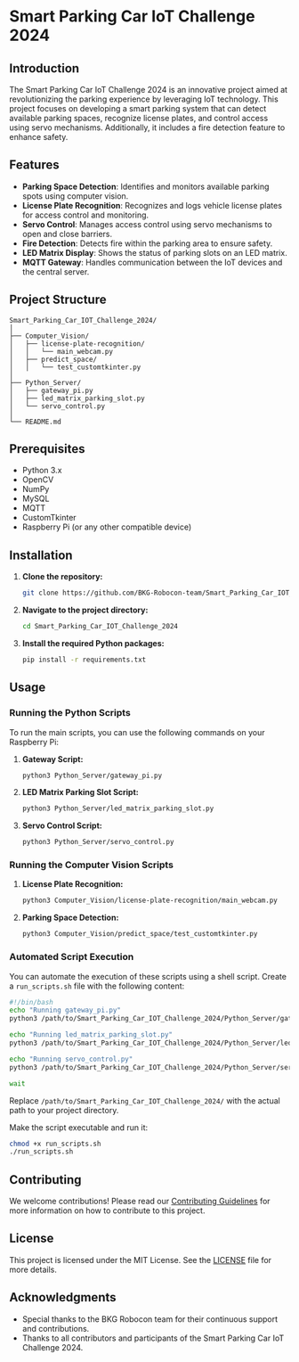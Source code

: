 
# Smart Parking Car IoT Challenge 2024

## Introduction

The Smart Parking Car IoT Challenge 2024 is an innovative project aimed at revolutionizing the parking experience by leveraging IoT technology. This project focuses on developing a smart parking system that can detect available parking spaces, recognize license plates, and control access using servo mechanisms. Additionally, it includes a fire detection feature to enhance safety.

## Features

- **Parking Space Detection**: Identifies and monitors available parking spots using computer vision.
- **License Plate Recognition**: Recognizes and logs vehicle license plates for access control and monitoring.
- **Servo Control**: Manages access control using servo mechanisms to open and close barriers.
- **Fire Detection**: Detects fire within the parking area to ensure safety.
- **LED Matrix Display**: Shows the status of parking slots on an LED matrix.
- **MQTT Gateway**: Handles communication between the IoT devices and the central server.

## Project Structure

```
Smart_Parking_Car_IOT_Challenge_2024/
│
├── Computer_Vision/
│   ├── license-plate-recognition/
│   │   └── main_webcam.py
│   ├── predict_space/
│   │   └── test_customtkinter.py
│
├── Python_Server/
│   ├── gateway_pi.py
│   ├── led_matrix_parking_slot.py
│   └── servo_control.py
│
└── README.md
```

## Prerequisites

- Python 3.x
- OpenCV
- NumPy
- MySQL
- MQTT
- CustomTkinter
- Raspberry Pi (or any other compatible device)

## Installation

1. **Clone the repository:**

    ```bash
    git clone https://github.com/BKG-Robocon-team/Smart_Parking_Car_IOT_Challenge_2024.git
    ```

2. **Navigate to the project directory:**

    ```bash
    cd Smart_Parking_Car_IOT_Challenge_2024
    ```

3. **Install the required Python packages:**

    ```bash
    pip install -r requirements.txt
    ```

## Usage

### Running the Python Scripts

To run the main scripts, you can use the following commands on your Raspberry Pi:

1. **Gateway Script:**

    ```bash
    python3 Python_Server/gateway_pi.py
    ```

2. **LED Matrix Parking Slot Script:**

    ```bash
    python3 Python_Server/led_matrix_parking_slot.py
    ```

3. **Servo Control Script:**

    ```bash
    python3 Python_Server/servo_control.py
    ```

### Running the Computer Vision Scripts

1. **License Plate Recognition:**

    ```bash
    python3 Computer_Vision/license-plate-recognition/main_webcam.py
    ```

2. **Parking Space Detection:**

    ```bash
    python3 Computer_Vision/predict_space/test_customtkinter.py
    ```

### Automated Script Execution

You can automate the execution of these scripts using a shell script. Create a `run_scripts.sh` file with the following content:

```bash
#!/bin/bash
echo "Running gateway_pi.py"
python3 /path/to/Smart_Parking_Car_IOT_Challenge_2024/Python_Server/gateway_pi.py &

echo "Running led_matrix_parking_slot.py"
python3 /path/to/Smart_Parking_Car_IOT_Challenge_2024/Python_Server/led_matrix_parking_slot.py &

echo "Running servo_control.py"
python3 /path/to/Smart_Parking_Car_IOT_Challenge_2024/Python_Server/servo_control.py &

wait
```

Replace `/path/to/Smart_Parking_Car_IOT_Challenge_2024/` with the actual path to your project directory.

Make the script executable and run it:

```bash
chmod +x run_scripts.sh
./run_scripts.sh
```

## Contributing

We welcome contributions! Please read our [Contributing Guidelines](CONTRIBUTING.md) for more information on how to contribute to this project.

## License

This project is licensed under the MIT License. See the [LICENSE](LICENSE) file for more details.

## Acknowledgments

- Special thanks to the BKG Robocon team for their continuous support and contributions.
- Thanks to all contributors and participants of the Smart Parking Car IoT Challenge 2024.


